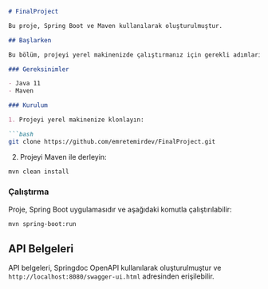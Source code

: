 

```markdown
# FinalProject

Bu proje, Spring Boot ve Maven kullanılarak oluşturulmuştur.

## Başlarken

Bu bölüm, projeyi yerel makinenizde çalıştırmanız için gerekli adımları içerir.

### Gereksinimler

- Java 11
- Maven

### Kurulum

1. Projeyi yerel makinenize klonlayın:

```bash
git clone https://github.com/emretemirdev/FinalProject.git
```

2. Projeyi Maven ile derleyin:

```bash
mvn clean install
```

### Çalıştırma

Proje, Spring Boot uygulamasıdır ve aşağıdaki komutla çalıştırılabilir:

```bash
mvn spring-boot:run
```

## API Belgeleri

API belgeleri, Springdoc OpenAPI kullanılarak oluşturulmuştur ve `http://localhost:8080/swagger-ui.html` adresinden erişilebilir.

